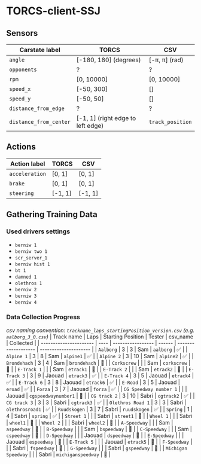 # TORCS-client-SSJ

## Sensors
| Carstate label         | TORCS                             | CSV              |
| ---------------------- | --------------------------------- | ---------------- |
| `angle`                | [-180, 180] (degrees)             | [-π, π] (rad)    |
| `opponents`            | ?                                 | ?                |
| `rpm`                  | [0, 10000]                        | [0, 10000]       |
| `speed_x`              | [-50, 300]                        | []               |
| `speed_y`              | [-50, 50]                         | []               |
| `distance_from_edge`   | ?                                 | ?                |
| `distance_from_center` | [-1, 1] (right edge to left edge) | `track_position` |

## Actions
| Action label   | TORCS   | CSV     |
| -------------- | ------- | ------- |
| `acceleration` | [0, 1]  | [0, 1]  |
| `brake`        | [0, 1]  | [0, 1]  |
| `steering`     | [-1, 1] | [-1, 1] |

## Gathering Training Data
### Used drivers settings
- `berniw 1`
- `berniw two 1`
- `scr_server_1`
- `berniw hist 1`
- `bt 1`
- `damned 1`
- `olethros 1`
- `berniw 2`
- `berniw 3`
- `berniw 4`

### Data Collection Progress
*csv naming convention: `trackname_laps_startingPosition_version.csv` (e.g. `aalborg_3_0.csv`)*
| Track name             | Laps | Starting Position | Tester | csv_name            | Collected             |
| ---------------------- | ---- | ----------------- | ------ | ------------------- | --------------------- |
| `Aalborg`              | 3    | 3                 | Sam    | `aalborg`           | :white_check_mark:    |
| `Alpine 1`             | 3    | 8                 | Sam    | `alpine1`           | :white_check_mark:    |
| `Alpine 2`             | 3    | 10                | Sam    | `alpine2`           | :white_check_mark:    |
| `Brondehach`           | 3    | 4                 | Sam    | `brondehach`        | :black_square_button: |
| `Corkscrew`            |      |                   | Sam    | `corkscrew`         | :black_square_button: |
| `E-Track 1`            |      |                   | Sam    | `etrack1`           | :black_square_button: |
| `E-Track 2`            |      |                   | Sam    | `etrack2`           | :black_square_button: |
| `E-Track 3`            | 3    | 9                 | Jaouad | `etrack3`           | :white_check_mark:    |
| `E-Track 4`            | 3    | 5                 | Jaouad | `etrack4`           | :white_check_mark:    |
| `E-Track 6`            | 3    | 8                 | Jaouad | `etrack6`           | :white_check_mark:    |
| `E-Road`               | 3    | 5                 | Jaouad | `eroad`             | :white_check_mark:    |
| `Forza`                | 3    | 7                 | Jaouad | `forza`             | :white_check_mark:    |
| `CG Speedway number 1` |      |                   | Jaouad | `cgspeedwaynumber1` | :black_square_button: |
| `CG track 2`           | 3    | 10                | Sabri  | `cgtrack2`          | :white_check_mark:    |
| `CG track 3`           | 3    | 3                 | Sabri  | `cgtrack3`          | :white_check_mark:    |
| `Olethros Road 1`      | 3    | 3                 | Sabri  | `olethrosroad1`     | :white_check_mark:    |
| `Ruudskogen`           | 3    | 7                 | Sabri  | `ruudskogen`        | :white_check_mark:    |
| `Spring`               | 1    | 4                 | Sabri  | `spring`            | :white_check_mark:    |
| `Street 1`             |      |                   | Sabri  | `street1`           | :black_square_button: |
| `Wheel 1`              |      |                   | Sabri  | `wheel1`            | :black_square_button: |
| `Wheel 2`              |      |                   | Sabri  | `wheel2`            | :black_square_button: |
| `A-Speedway`           |      |                   | Sam    | `aspeedway`         | :black_square_button: |
| `B-Speedway`           |      |                   | Sam    | `bspeedway`         | :black_square_button: |
| `C-Speedway`           |      |                   | Sam    | `cspeedway`         | :black_square_button: |
| `D-Speedway`           |      |                   | Jaouad | `dspeedway`         | :black_square_button: |
| `E-Speedway`           |      |                   | Jaouad | `espeedway`         | :black_square_button: |
| `E-Track 5`            |      |                   | Jaouad | `etrack5`           | :black_square_button: |
| `F-Speedway`           |      |                   | Sabri  | `fspeedway`         | :black_square_button: |
| `G-Speedway`           |      |                   | Sabri  | `gspeedway`         | :black_square_button: |
| `Michigan Speedway`    |      |                   | Sabri  | `michiganspeedway`  | :black_square_button: |
